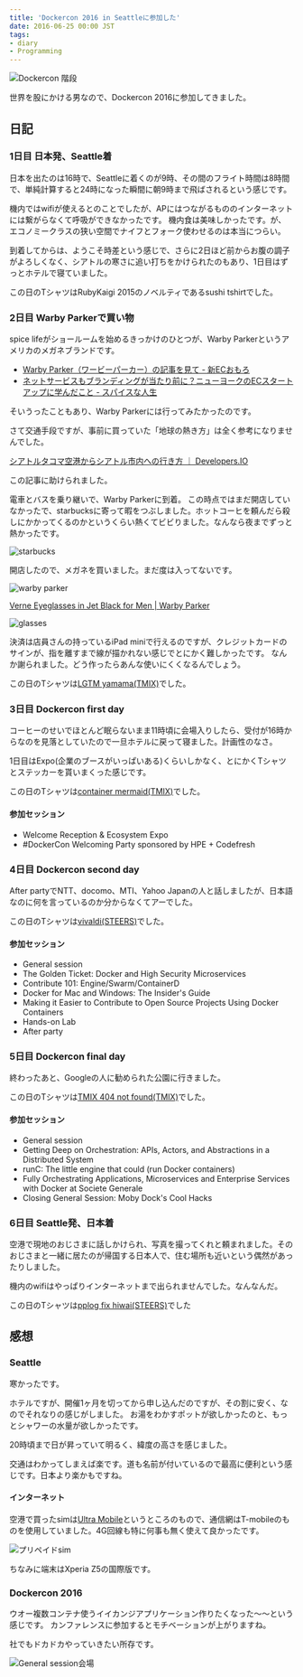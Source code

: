 ```yaml
---
title: 'Dockercon 2016 in Seattleに参加した'
date: 2016-06-25 00:00 JST
tags:
- diary
- Programming
---
```


![Dockercon 階段](2016/seattle-dockercon-stairs.jpg)

世界を股にかける男なので、Dockercon 2016に参加してきました。

## 日記
### 1日目 日本発、Seattle着
日本を出たのは16時で、Seattleに着くのが9時、その間のフライト時間は8時間で、単純計算すると24時になった瞬間に朝9時まで飛ばされるという感じです。

機内ではwifiが使えるとのことでしたが、APにはつながるもののインターネットには繋がらなくて呼吸ができなかったです。
機内食は美味しかったです。が、エコノミークラスの狭い空間でナイフとフォーク使わせるのは本当につらい。

到着してからは、ようこそ時差という感じで、さらに2日ほど前からお腹の調子がよろしくなく、シアトルの寒さに追い打ちをかけられたのもあり、1日目はずっとホテルで寝ていました。

この日のTシャツはRubyKaigi 2015のノベルティであるsushi tshirtでした。

### 2日目 Warby Parkerで買い物
spice lifeがショールームを始めるきっかけのひとつが、Warby Parkerというアメリカのメガネブランドです。

- [Warby Parker（ワービーパーカー）の記事を見て - 新ECおもろ](http://tmix.hatenablog.jp/entry/2015/02/like-WarbyParker)
- [ネットサービスもブランディングが当たり前に？ニューヨークのECスタートアップに学んだこと - スパイスな人生](http://blog.spicelife.jp/entry/2015/11/17/123442)

そいうったこともあり、Warby Parkerには行ってみたかったのです。

さて交通手段ですが、事前に買っていた「地球の熱き方」は全く参考になりませんでした。

[シアトルタコマ空港からシアトル市内への行き方 ｜ Developers.IO](http://cmdevio-dev.classmethod.jp/etc/seatac-to-downtown-by-link-light-rail/)

この記事に助けられました。

電車とバスを乗り継いで、Warby Parkerに到着。
この時点ではまだ開店していなかったで、starbucksに寄って暇をつぶしました。ホットコーヒを頼んだら殺しにかかってくるのかというくらい熱くてビビりました。なんなら夜までずっと熱かったです。

![starbucks](2016/seattle-starbucks.jpg)

開店したので、メガネを買いました。まだ度は入ってないです。

![warby parker](2016/seattle-warbyparker.jpg)

[Verne Eyeglasses in Jet Black for Men | Warby Parker](https://www.warbyparker.com/eyeglasses/men/verne/jet-black)

![glasses](2016/seattle-glasses.jpg)

決済は店員さんの持っているiPad miniで行えるのですが、クレジットカードのサインが、指を離すまで線が描かれない感じでとにかく難しかったです。
なんか謝られました。どう作ったらあんな使いにくくなるんでしょう。

この日のTシャツは[LGTM yamama(TMIX)](https://tmix.jp/designs/2815954)でした。


### 3日目 Dockercon first day
コーヒーのせいでほとんど眠らないまま11時頃に会場入りしたら、受付が16時からなのを見落としていたので一旦ホテルに戻って寝ました。計画性のなさ。

1日目はExpo(企業のブースがいっぱいある)くらいしかなく、とにかくTシャツとステッカーを貰いまくった感じです。

この日のTシャツは[container mermaid(TMIX)](https://tmix.jp/designs/2767632)でした。

#### 参加セッション
- Welcome Reception & Ecosystem Expo
- #DockerCon Welcoming Party sponsored by HPE + Codefresh

### 4日目 Dockercon second day
After partyでNTT、docomo、MTI、Yahoo Japanの人と話しましたが、日本語なのに何を言っているのか分からなくてアーでした。

この日のTシャツは[vivaldi(STEERS)](https://steers.jp/c/dddccc287d1ad867)でした。

#### 参加セッション
- General session
- The Golden Ticket: Docker and High Security Microservices
- Contribute 101: Engine/Swarm/ContainerD
- Docker for Mac and Windows: The Insider's Guide
- Making it Easier to Contribute to Open Source Projects Using Docker Containers
- Hands-on Lab
- After party

### 5日目 Dockercon final day
終わったあと、Googleの人に勧められた公園に行きました。

この日のTシャツは[TMIX 404 not found(TMIX)](https://tmix.jp/designs/2402091)でした。

#### 参加セッション
- General session
- Getting Deep on Orchestration: APIs, Actors, and Abstractions in a Distributed System
- runC: The little engine that could (run Docker containers)
- Fully Orchestrating Applications, Microservices and Enterprise Services with Docker at Societe Generale
- Closing General Session: Moby Dock's Cool Hacks

### 6日目 Seattle発、日本着
空港で現地のおじさまに話しかけられ、写真を撮ってくれと頼まれました。そのおじさまと一緒に居たのが帰国する日本人で、住む場所も近いという偶然があったりしました。

機内のwifiはやっぱりインターネットまで出られませんでした。なんなんだ。

この日のTシャツは[pplog fix hiwai(STEERS)](https://steers.jp/c/7c1bb571e9661852)でした

## 感想
### Seattle
寒かったです。

ホテルですが、開催1ヶ月を切ってから申し込んだのですが、その割に安く、なのでそれなりの感じがしました。
お湯をわかすポットが欲しかったのと、もっとシャワーの水量が欲しかったです。

20時頃まで日が昇っていて明るく、緯度の高さを感じました。

交通はわかってしまえば楽です。道も名前が付いているので最高に便利という感じです。日本より楽かもですね。

#### インターネット
空港で買ったsimは[Ultra Mobile](https://www.ultramobile.com/)というところのもので、通信網はT-mobileのものを使用していました。4G回線も特に何事も無く使えて良かったです。

![プリペイドsim](2016/seattle-prepaid-simcard.jpg)

ちなみに端末はXperia Z5の国際版です。

### Dockercon 2016
ウオー複数コンテナ使うイイカンジアプリケーション作りたくなった〜〜という感じです。
カンファレンスに参加するとモチベーションが上がりますね。

社でもドカドカやっていきたい所存です。

![General session会場](2016/seattle-dockercon-general-session.jpg)
